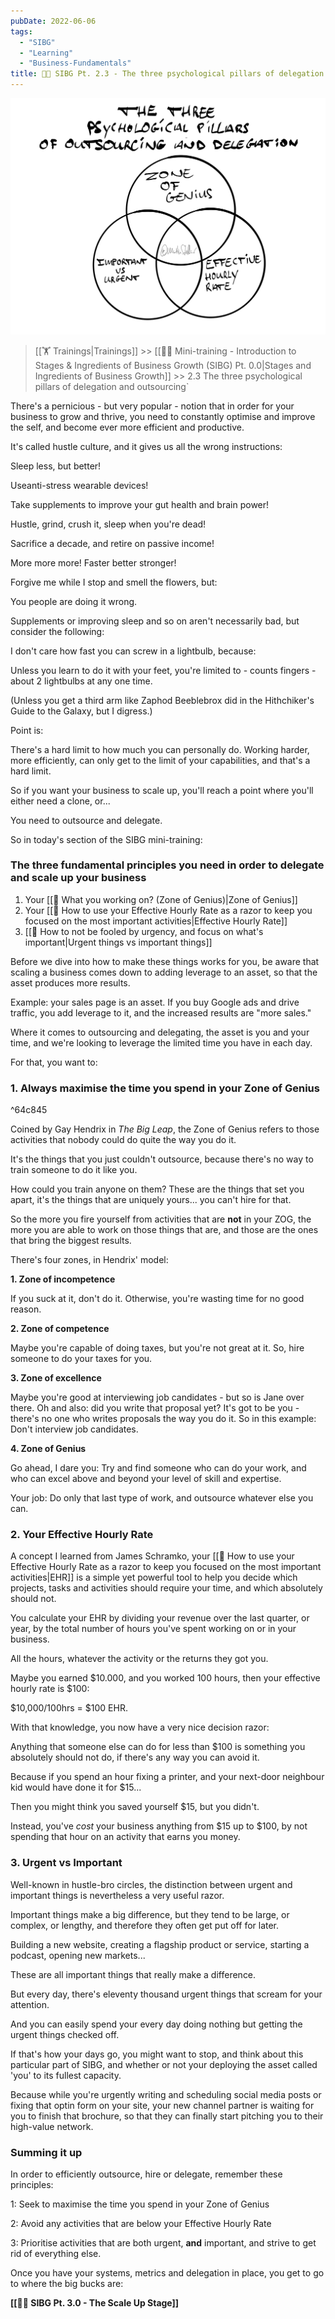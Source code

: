 ```yaml
---
pubDate: 2022-06-06
tags:
  - "SIBG"
  - "Learning"
  - "Business-Fundamentals"
title: 👨‍🎓 SIBG Pt. 2.3 - The three psychological pillars of delegation and outsourcing
---
```


![](Media/SalesFlowCoach.app_The-three-psychological-pillars-of-outsourcing-and-delegation_MartinStellar.jpg)

>[[🏋️ Trainings|Trainings]] >> [[👨‍🎓 Mini-training - Introduction to Stages & Ingredients of Business Growth (SIBG) Pt. 0.0|Stages and Ingredients of Business Growth]] >> 2.3 The three psychological pillars of delegation and outsourcing`

There's a pernicious - but very popular - notion that in order for your business to grow and thrive, you need to constantly optimise and improve the self, and become ever more efficient and productive.

It's called hustle culture, and it gives us all the wrong instructions:

Sleep less, but better!

Useanti-stress wearable devices!

Take supplements to improve your gut health and brain power!

Hustle, grind, crush it, sleep when you're dead!

Sacrifice a decade, and retire on passive income!

More more more! Faster better stronger!

Forgive me while I stop and smell the flowers, but:

You people are doing it wrong.

Supplements or improving sleep and so on aren't necessarily bad, but consider the following:

I don't care how fast you can screw in a lightbulb, because:

Unless you learn to do it with your feet, you're limited to  - counts fingers - about 2 lightbulbs at any one time.

(Unless you get a third arm like Zaphod Beeblebrox did in the Hithchiker's Guide to the Galaxy, but I digress.)

Point is:

There's a hard limit to how much you can personally do. Working harder, more efficiently, can only get to the limit of your capabilities, and that's a hard limit.

So if you want your business to scale up, you'll reach a point where you'll either need a clone, or...

You need to outsource and delegate.

So in today's section of the SIBG mini-training:

### The three fundamental principles you need in order to delegate and scale up your business

1. Your [[📄 What you working on? (Zone of Genius)|Zone of Genius]]
2. Your [[📄 How to use your Effective Hourly Rate as a razor to keep you focused on the most important activities|Effective Hourly Rate]]
3. [[📄 How to not be fooled by urgency, and focus on what's important|Urgent things vs important things]]

Before we dive into how to make these things works for you, be aware that scaling a business comes down to adding leverage to an asset, so that the asset produces more results.

Example: your sales page is an asset. If you buy Google ads and drive traffic, you add leverage to it, and the increased results are "more sales."

Where it comes to outsourcing and delegating, the asset is you and your time, and we're looking to leverage the limited time you have in each day.

For that, you want to:

### 1. Always maximise the time you spend in your Zone of Genius

^64c845

Coined by Gay Hendrix in *The Big Leap*, the Zone of Genius refers to those activities that nobody could do quite the way you do it.

It's the things that you just couldn't outsource, because there's no way to train someone to do it like you.

How could you train anyone on them? These are the things that set you apart, it's the things that are uniquely yours... you can't hire for that.

So the more you fire yourself from activities that are **not** in your ZOG, the more you are able to work on those things that are, and those are the ones that bring the biggest results.

There's four zones, in Hendrix' model:

**1. Zone of incompetence**

If you suck at it, don't do it. Otherwise, you're wasting time for no good reason.

**2. Zone of competence**

Maybe you're capable of doing taxes, but you're not great at it. So, hire someone to do your taxes for you.

**3. Zone of excellence**

Maybe you're good at interviewing job candidates - but so is Jane over there. Oh and also: did you write that proposal yet? It's got to be you - there's no one who writes proposals the way you do it. So in this example: Don't interview job candidates.

**4. Zone of Genius**

Go ahead, I dare you: Try and find someone who can do your work, and who can excel above and beyond your level of skill and expertise.

Your job: Do only that last type of work, and outsource whatever else you can.

### 2. Your Effective Hourly Rate

A concept I learned from James Schramko, your [[📄 How to use your Effective Hourly Rate as a razor to keep you focused on the most important activities|EHR]] is a simple yet powerful tool to help you decide which projects, tasks and activities should require your time, and which absolutely should not.

You calculate your EHR by dividing your revenue over the last quarter, or year, by the total number of hours you've spent working on or in your business.

All the hours, whatever the activity or the returns they got you.

Maybe you earned $10.000, and you worked 100 hours, then your effective hourly rate is $100:

$10,000/100hrs = $100 EHR.

With that knowledge, you now have a very nice decision razor:

Anything that someone else can do for less than $100 is something you absolutely should not do, if there's any way you can avoid it.

Because if you spend an hour fixing a printer, and your next-door neighbour kid would have done it for $15...

Then you might think you saved yourself $15, but you didn't.

Instead, you've *cost* your business anything from $15 up to $100, by not spending that hour on an activity that earns you money.

### 3. Urgent vs Important

Well-known in hustle-bro circles, the distinction between urgent and important things is nevertheless a very useful razor.

Important things make a big difference, but they tend to be large, or complex, or lengthy, and therefore they often get put off for later.

Building a new website, creating a flagship product or service, starting a podcast, opening new markets...

These are all important things that really make a difference.

But every day, there's eleventy thousand urgent things that scream for your attention.

And you can easily spend your every day doing nothing but getting the urgent things checked off.

If that's how your days go, you might want to stop, and think about this particular part of SIBG, and whether or not your deploying the asset called 'you' to its fullest capacity.

Because while you're urgently writing and scheduling social media posts or fixing that optin form on your site, your new channel partner is waiting for you to finish that brochure, so that they can finally start pitching you to their high-value network.

### Summing it up

In order to efficiently outsource, hire or delegate, remember these principles:

1: Seek to maximise the time you spend in your Zone of Genius

2: Avoid any activities that are below your Effective Hourly Rate

3: Prioritise activities that are both urgent, **and** important, and strive to get rid of everything else.

Once you have your systems, metrics and delegation in place, you get to go to where the big bucks are:

**[[👨‍🎓 SIBG Pt. 3.0 - The Scale Up Stage]]**

<!--, but there's one more lesson to learn:

While the 3 stages each have their three ingredients, there are many cases where you can improve things quickly, by borrowing from the "wrong stage."

And that's what we'll dive into tomorrow...

So draw a matrix, and start listing the activities you spend your time on.

How to make this all work:

1: Grab a spreadsheet
2: In column A, start listing all the activities that you work on, thorughout your days. From sales calls to coaching sessions to filing paperwork: braindump All The Things that you do.
3: In column B, rank each -->



<br />

